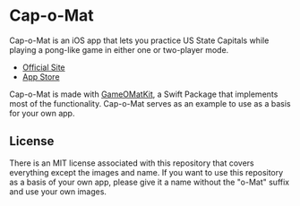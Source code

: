 # Cap-o-Mat

Cap-o-Mat is an iOS app that lets you practice US State Capitals while playing a pong-like game in either one or two-player mode.

* [Official Site](https://app-o-mat.com/app/cap-o-mat)
* [App Store](https://apps.apple.com/us/app/cap-o-mat/id1496781056?ls=1)

Cap-o-Mat is made with [GameOMatKit](https://github.com/app-o-mat/GameOMatKit), a Swift Package that implements most of the functionality. Cap-o-Mat serves as an example to use as a basis for your own app.

## License

There is an MIT license associated with this repository that covers everything except the images and name. If you want to use this repository as a basis of your own app, please give it a name without the "o-Mat" suffix and use your own images.